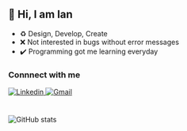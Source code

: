 ## 👋 Hi, I am Ian 

- ♻️ Design, Develop, Create
- ❌ Not interested in bugs without error messages
- ✔️ Programming got me learning everyday

### Connnect with me

<a href="https://www.linkedin.com/in/iankyalo/">
  <img
    alt="Linkedin"
    src="https://img.shields.io/badge/linkedin-0077B5?logo=linkedin&logoColor=white&style=for-the-badge"
  />
</a>

<a href="mailto:iankay777@gmail.com">
  <img
    alt="Gmail"
    src="https://img.shields.io/badge/Gmail-D14836?style=for-the-badge&logo=gmail&logoColor=white"
  />
</a>

#

![GitHub stats](https://github-readme-stats.vercel.app/api?username=kakaye-mkubwa&show_icons=true&theme=city_lights)

<!-- ![Top Langs](https://github-readme-stats.vercel.app/api/top-langs/?username=kakaye-mkubwa&theme=city_lights) -->





<!---
kakaye-mkubwa/kakaye-mkubwa is a ✨ special ✨ repository because its `README.md` (this file) appears on your GitHub profile.
You can click the Preview link to take a look at your changes.
--->
